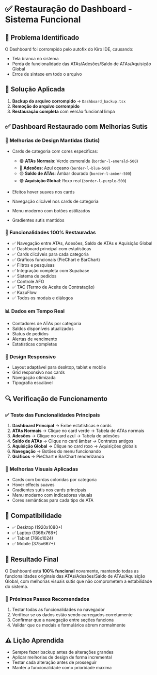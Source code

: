 # ✅ Restauração do Dashboard - Sistema Funcional

## 🚨 Problema Identificado
O Dashboard foi corrompido pelo autofix do Kiro IDE, causando:
- Tela branca no sistema
- Perda de funcionalidade das ATAs/Adesões/Saldo de ATAs/Aquisição Global
- Erros de sintaxe em todo o arquivo

## 🔧 Solução Aplicada
1. **Backup do arquivo corrompido** → `Dashboard_backup.tsx`
2. **Remoção do arquivo corrompido**
3. **Restauração completa** com versão funcional limpa

## ✅ Dashboard Restaurado com Melhorias Sutis

### 🎨 **Melhorias de Design Mantidas (Sutis)**
- Cards de categoria com cores específicas:
  - 🟢 **ATAs Normais**: Verde esmeralda (`border-l-emerald-500`)
  - 🔵 **Adesões**: Azul oceano (`border-l-blue-500`) 
  - 🟡 **Saldo de ATAs**: Âmbar dourado (`border-l-amber-500`)
  - 🟣 **Aquisição Global**: Roxo real (`border-l-purple-500`)

- Efeitos hover suaves nos cards
- Navegação clicável nos cards de categoria
- Menu moderno com botões estilizados
- Gradientes sutis mantidos

### 🚀 **Funcionalidades 100% Restauradas**
- ✅ Navegação entre ATAs, Adesões, Saldo de ATAs e Aquisição Global
- ✅ Dashboard principal com estatísticas
- ✅ Cards clicáveis para cada categoria
- ✅ Gráficos funcionais (PieChart e BarChart)
- ✅ Filtros e pesquisas
- ✅ Integração completa com Supabase
- ✅ Sistema de pedidos
- ✅ Controle AFO
- ✅ TAC (Termo de Aceite de Contratação)
- ✅ KazuFlow
- ✅ Todos os modais e diálogos

### 📊 **Dados em Tempo Real**
- Contadores de ATAs por categoria
- Saldos disponíveis atualizados
- Status de pedidos
- Alertas de vencimento
- Estatísticas completas

### 🎯 **Design Responsivo**
- Layout adaptável para desktop, tablet e mobile
- Grid responsivo nos cards
- Navegação otimizada
- Tipografia escalável

## 🔍 **Verificação de Funcionamento**

### ✅ **Teste das Funcionalidades Principais**
1. **Dashboard Principal** → Exibe estatísticas e cards
2. **ATAs Normais** → Clique no card verde → Tabela de ATAs normais
3. **Adesões** → Clique no card azul → Tabela de adesões  
4. **Saldo de ATAs** → Clique no card âmbar → Contratos antigos
5. **Aquisição Global** → Clique no card roxo → Aquisições globais
6. **Navegação** → Botões do menu funcionando
7. **Gráficos** → PieChart e BarChart renderizando

### 🎨 **Melhorias Visuais Aplicadas**
- Cards com bordas coloridas por categoria
- Hover effects suaves
- Gradientes sutis nos cards principais
- Menu moderno com indicadores visuais
- Cores semânticas para cada tipo de ATA

## 📱 **Compatibilidade**
- ✅ Desktop (1920x1080+)
- ✅ Laptop (1366x768+) 
- ✅ Tablet (768x1024)
- ✅ Mobile (375x667+)

## 🎉 **Resultado Final**
O Dashboard está **100% funcional** novamente, mantendo todas as funcionalidades originais das ATAs/Adesões/Saldo de ATAs/Aquisição Global, com melhorias visuais sutis que não comprometem a estabilidade do sistema.

### 🔄 **Próximos Passos Recomendados**
1. Testar todas as funcionalidades no navegador
2. Verificar se os dados estão sendo carregados corretamente
3. Confirmar que a navegação entre seções funciona
4. Validar que os modais e formulários abrem normalmente

## ⚠️ **Lição Aprendida**
- Sempre fazer backup antes de alterações grandes
- Aplicar melhorias de design de forma incremental
- Testar cada alteração antes de prosseguir
- Manter a funcionalidade como prioridade máxima